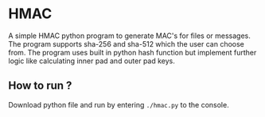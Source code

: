 # HMAC
A simple HMAC python program to generate MAC's for files or messages. The program supports sha-256 and sha-512 which the user can choose from. The program uses built in python hash function but implement further logic like calculating inner pad and outer pad keys.

## How to run ?
Download python file and run by entering ```./hmac.py``` to the console.
